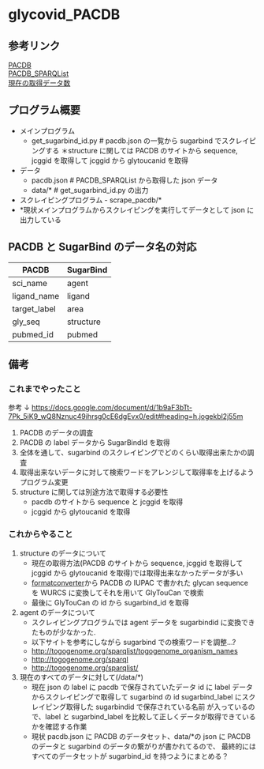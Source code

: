 # glycovid_PACDB

## 参考リンク

[PACDB](https://jcggdb.jp/search/PACDB.cgi?lang=jp)<br>
[PACDB_SPARQList](https://sparqlist.glycosmos.org/sparqlist/glycosmos_pacdbs_list)<br>
[現在の取得データ数](https://docs.google.com/spreadsheets/d/12ToSWPLEzEuzOnhnIxQkpFYCVSGPpxUpykH-ihZODko/edit#gid=0)<br>

## プログラム概要

-   メインプログラム
    -   get_sugarbind_id.py # pacdb.json の一覧から sugarbind でスクレイピングする
        ＊structure に関しては PACDB のサイトから sequence, jcggid を取得して
        jcggid から glytoucanid を取得
-   データ
    -   pacdb.json # PACDB_SPARQList から取得した json データ
    -   data/\* # get_sugarbind_id.py の出力
-   スクレイピングプログラム - scrape_pacdb/\*
-   \*現状メインプログラムからスクレイピングを実行してデータとして json に出力している

## PACDB と SugarBind のデータ名の対応

| PACDB        | SugarBind |
| ------------ | --------- |
| sci_name     | agent     |
| ligand_name  | ligand    |
| target_label | area      |
| gly_seq      | structure |
| pubmed_id    | pubmed    |

## 備考

### これまでやったこと

参考 ↓
https://docs.google.com/document/d/1b9aF3bTt-7Pk_5iK9_wQ8Nznuc49ihrsg0cE6dgEvx0/edit#heading=h.jogekbl2j55m

1. PACDB のデータの調査
2. PACDB の label データから SugarBindId を取得
3. 全体を通して、sugarbind のスクレイピングでどのくらい取得出来たかの調査
4. 取得出来ないデータに対して検索ワードをアレンジして取得率を上げるようプログラム変更
5. structure に関しては別途方法で取得する必要性
    - pacdb のサイトから sequence と jcggid を取得
    - jcggid から glytoucanid を取得

### これからやること

1. structure のデータについて
    - 現在の取得方法(PACDB のサイトから sequence, jcggid を取得して jcggid から glytoucanid を取得)では取得出来なかったデータが多い
    - [formatconverter](https://api.glycosmos.org/glycanformatconverter/)から
      PACDB の IUPAC で書かれた glycan sequence を WURCS に変換してそれを用いて GlyTouCan で検索
    - 最後に GlyTouCan の id から sugarbind_id を取得
2. agent のデータについて
    - スクレイピングプログラムでは agent データを sugarbindid に変換できたものが少なかった.
    - 以下サイトを参考にしながら sugarbind での検索ワードを調整...?
    - http://togogenome.org/sparqlist/togogenome_organism_names
    - http://togogenome.org/sparql
    - http://togogenome.org/sparqlist/
3. 現在のすべてのデータに対して(/data/\*)
    - 現在 json の
      label に pacdb で保存されていたデータ
      id に label データからスクレイピングで取得して sugarbind の id
      sugarbind_label にスクレイピング取得した sugarbindid で保存されている名前
      が入っているので、label と sugarbind_label を比較して正しくデータが取得できているかを確認する作業
    - 現状 pacdb.json に PACDB のデータセット、data/\*の json に PACDB のデータと sugarbind のデータの繋がりが書かれてるので、
      最終的にはすべてのデータセットが sugarbind_id を持つようにまとめる？
